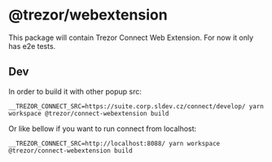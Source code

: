 # @trezor/webextension

This package will contain Trezor Connect Web Extension. For now it only has e2e tests.

## Dev

In order to build it with other popup src:

```
__TREZOR_CONNECT_SRC=https://suite.corp.sldev.cz/connect/develop/ yarn workspace @trezor/connect-webextension build
```

Or like bellow if you want to run connect from localhost:

```
__TREZOR_CONNECT_SRC=http://localhost:8088/ yarn workspace @trezor/connect-webextension build
```
